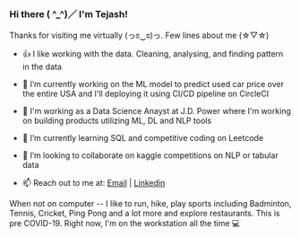 ### Hi there ( ^_^)／  I'm Tejash!

Thanks for visiting me virtually (っಠ‿ಠ)っ. Few lines about me (☆▽☆)

- 👍   I like working with the data. Cleaning, analysing, and finding pattern in the data

- 🔭   I’m currently working on the ML model to predict used car price over the entire USA and I'll deploying it using CI/CD pipeline on CircleCI

- 💼   I'm working as a Data Science Anayst at J.D. Power where I'm working on building products utilizing ML, DL and NLP tools

- 🌱   I’m currently learning SQL and competitive coding on Leetcode

- 👯   I’m looking to collaborate on kaggle competitions on NLP or tabular data 

- 📫   Reach out to me at: [Email](stejash15@gmail.com) | [Linkedin](https://www.linkedin.com/in/tejash-shah/)


When not on computer -- I like to run, hike, play sports including Badminton, Tennis, Cricket, Ping Pong and a lot more and explore restaurants. This is pre COVID-19. Right now, I'm on the workstation all the time 💻 
